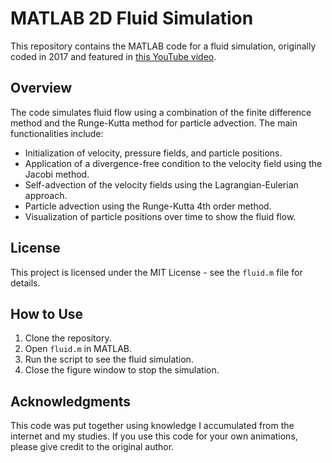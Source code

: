 # MATLAB 2D Fluid Simulation

This repository contains the MATLAB code for a fluid simulation, originally coded in 2017 and featured in [this YouTube video](https://www.youtube.com/watch?v=cM47L5RddsM).

## Overview

The code simulates fluid flow using a combination of the finite difference method and the Runge-Kutta method for particle advection. The main functionalities include:
- Initialization of velocity, pressure fields, and particle positions.
- Application of a divergence-free condition to the velocity field using the Jacobi method.
- Self-advection of the velocity fields using the Lagrangian-Eulerian approach.
- Particle advection using the Runge-Kutta 4th order method.
- Visualization of particle positions over time to show the fluid flow.

## License

This project is licensed under the MIT License - see the `fluid.m` file for details.

## How to Use

1. Clone the repository.
2. Open `fluid.m` in MATLAB.
3. Run the script to see the fluid simulation.
4. Close the figure window to stop the simulation.

## Acknowledgments

This code was put together using knowledge I accumulated from the internet and my studies. If you use this code for your own animations, please give credit to the original author.
